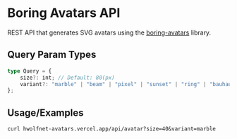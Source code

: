 # Boring Avatars API

REST API that generates SVG avatars using the [boring-avatars](https://github.com/boringdesigners/boring-avatars) library.

## Query Param Types

```typescript
type Query = {
	size?: int; // Default: 80(px)
	variant?: "marble" | "beam" | "pixel" | "sunset" | "ring" | "bauhaus";
};
```

## Usage/Examples

```shell
curl hwolfnet-avatars.vercel.app/api/avatar?size=40&variant=marble
```
